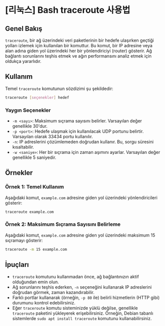 # [리눅스] Bash traceroute 사용법

## Genel Bakış
`traceroute`, bir ağ üzerindeki veri paketlerinin bir hedefe ulaşırken geçtiği yolları izlemek için kullanılan bir komuttur. Bu komut, bir IP adresine veya alan adına giden yol üzerindeki her bir yönlendiriciyi (router) gösterir. Ağ bağlantı sorunlarını teşhis etmek ve ağın performansını analiz etmek için oldukça yararlıdır.

## Kullanım
Temel `traceroute` komutunun sözdizimi şu şekildedir:

```bash
traceroute [seçenekler] hedef
```

### Yaygın Seçenekler
- `-m <sayı>`: Maksimum sıçrama sayısını belirler. Varsayılan değer genellikle 30'dur.
- `-p <port>`: Hedefe ulaşmak için kullanılacak UDP portunu belirtir. Varsayılan olarak 33434 portu kullanılır.
- `-n`: IP adreslerini çözümlemeden doğrudan kullanır. Bu, sorgu süresini kısaltabilir.
- `-w <saniye>`: Her bir sıçrama için zaman aşımını ayarlar. Varsayılan değer genellikle 5 saniyedir.

## Örnekler
### Örnek 1: Temel Kullanım
Aşağıdaki komut, `example.com` adresine giden yol üzerindeki yönlendiricileri gösterir:

```bash
traceroute example.com
```

### Örnek 2: Maksimum Sıçrama Sayısını Belirleme
Aşağıdaki komut, `example.com` adresine giden yol üzerindeki maksimum 15 sıçramayı gösterir:

```bash
traceroute -m 15 example.com
```

## İpuçları
- `traceroute` komutunu kullanmadan önce, ağ bağlantınızın aktif olduğundan emin olun.
- Ağ sorunlarını teşhis ederken, `-n` seçeneğini kullanarak IP adreslerini doğrudan görmek, zaman kazandırabilir.
- Farklı portlar kullanarak (örneğin, `-p 80` ile) belirli hizmetlerin (HTTP gibi) durumunu kontrol edebilirsiniz.
- Eğer `traceroute` komutu sisteminizde yüklü değilse, genellikle `traceroute` paketini yükleyerek erişebilirsiniz. Örneğin, Debian tabanlı sistemlerde `sudo apt install traceroute` komutunu kullanabilirsiniz.